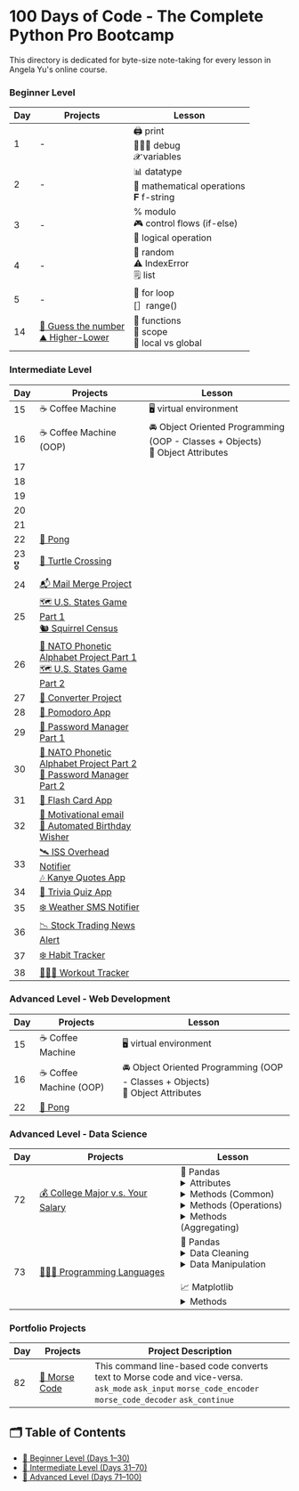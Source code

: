 # 100 Days of Code - The Complete Python Pro Bootcamp

This directory is dedicated for byte-size note-taking for every lesson in Angela Yu's online course.

### Beginner Level
|Day|Projects|Lesson|
|---|---------|-----------|
|1  |-        |🖨️ print<br>🧑🏻‍💻 debug<br>𝓧  variables|
|2  |-        |📊 datatype<br>🧮 mathematical operations<br>𝐅 f-string|
|3  |-        |% modulo<br>🎮 control flows (if-else)<br>🧮 logical operation|
|4  |-        |🎴 random<br>⚠️ IndexError<br>🗒️ list|
|5  |-        |🔄 for loop<br>[］range()|
|14 |[🔢 Guess the number](./day-14/day-14-guess-the-number/main.py)<br>[⛰️ Higher-Lower](./day-14/day-14-higher-lower-challenge/main.py) |🔢 functions<br>👥 scope<br>🧠 local vs global|


### Intermediate Level
|Day|Projects|Lesson|
|---|--------|------|
|15 |☕️ Coffee Machine|🖥️ virtual environment|
|16 |☕️ Coffee Machine (OOP)|🚘 Object Oriented Programming (OOP - Classes + Objects)<br>🚙 Object Attributes|
|17 |      |     |
|18 |      |     |
|19 |      |     |
|20 |      |     |
|21 |      |     |
|22 |[🏸 Pong](./day-22/main.py)||
|23🎖️|[🐢 Turtle Crossing](./day-23/main.py) |     |
|24 |[📬 Mail Merge Project](./day-24/mail_merge_project_start/main.py)|     |
|25 |[🗺️ U.S. States Game Part 1](./day-25/day-25-challenge-states-quiz/main.py) <br>[🐿️ Squirrel Census](./day-25/day-25-challenge-squirrel-count/main.py)|     |
|26 |[🧭 NATO Phonetic Alphabet Project Part 1](./day-26/day-26-NATO-alphabet-start/main.py)<br>[🗺️ U.S. States Game Part 2](./day-26/day-26-challenge-states-quiz/main.py)|     |
|27 |[📏 Converter Project](./day-27/day-27-converter-GUI-challenge/main.py)      |     |
|28 |[🍅 Pomodoro App](./day-28/day-28-pomodoro-challenge/main.py)|     |
|29 |[🔑 Password Manager Part 1](./day-29/day-29-password-manager-start/main.py)|    |
|30 |[🧭 NATO Phonetic Alphabet Project Part 2](./day-30/day-30-NATO-alphabet-challenge/main.py)<br>[🔑 Password Manager Part 2](./day-30/day-30-password-manager-challenge/main.py)||
|31 |[📇 Flash Card App](./day-31/main.py)||
|32 |[💌 Motivational email](./day-32/day-32-motivational-email-challenge/main.py)<br>[🎂 Automated Birthday Wisher](./day-32/day-32-birthday-wisher-start/main.py)||
|33 |[🛰️ ISS Overhead Notifier](./day-33/day-33-issoverheard-challenge)<br>[🎶 Kanye Quotes App](./day-33/day-33-kanye-quotes/)||
|34 |[🧐 Trivia Quiz App](.day-34/day-34-quizzler-app-start/main.py)||
|35 |[❄️ Weather SMS Notifier](./day-35/main.py)||
|36 |[📉 Stock Trading News Alert](./day-36/main.py)||
|37 |[❄️ Habit Tracker](./day-37/main.py)||
|38 |[🏋🏽‍♀️ Workout Tracker](./day-38/main.py)||


### Advanced Level - Web Development
|Day|Projects|Lesson|
|---|--------|------|
|15 |☕️ Coffee Machine|🖥️ virtual environment|
|16 |☕️ Coffee Machine (OOP)|🚘 Object Oriented Programming (OOP - Classes + Objects)<br>🚙 Object Attributes|
|22 |[🏸 Pong](./day-22/main.py)||


### Advanced Level - Data Science 
|Day|Projects|Lesson|
|---|--------|------|
|72 |[💰 College Major v.s. Your Salary](./day-72/Data%20Exploration%20Pandas%20College%20Major.ipynb)|🐼 Pandas<br><details><summary>Attributes</summary><ul><li>df.columns</li><li>df.shape</li></ul></details><details><summary>Methods (Common)</summary><ul><li>df.head()</li><li>df.tail()</li><li>df\['column'].min()</li><li>df\['column'].max()</li><li>df\['column'].idxmin()</li><li>df\['column'].idxmax()</li></ul></details><details><summary>Methods (Operations)</summary><ul><li>df.isna()</li><li>df.dropna()</li><li>df\['column'].loc\[int]</li><li>df.insert(index, col_name, df_col)</li><li>df.sort_values('column', ascending=False)</li></ul></details><details><summary>Methods (Aggregating)</summary><ul><li>df.groupby('column')</li><li>df.groupby('column').count()</li><li>df.groupby('column').mean()</li></ul></details>|
|73 |[👩🏼‍💻 Programming Languages](./day-73/Programming_Languages.ipynb)|🐼 Pandas<br><details><summary>Data Cleaning</summary><ul><li>pd.to_date_time(df\['date']</li><li>df.isna().values.any()</li></ul></details><details><summary>Data Manipulation</summary><ul><li>df.pivot(index, column, values')</li><li>df.rolling(window=3).mean()</li></ul></details><br>📈 Matplotlib<br><details><summary>Methods</summary><ul><li>plt.plot(x, y, linestyle, color)</li><li>plt.figure(figsize=(16,10))</li><li>plt.xticks(fontsize=14)</li><li>plt.yticks(fontsize=14)</li><li>plt.xlabel('Date', fontsize=14)</li><li>plt.ylabel('Number of Posts', fontsize=14)</li><li>plt.ylim(0, 35000)</li><li>plt.legend(fontsize=16)</li></ul></details>|

### Portfolio Projects
|Day|Projects|Project Description|
|---|--------|-------------------|
|82 |[🔢 Morse Code](./day-82/main.py)|This command line-based code converts text to Morse code and vice-versa.<br>```ask_mode``` ```ask_input``` ```morse_code_encoder``` ```morse_code_decoder``` ```ask_continue```|



## 🗂️ Table of Contents
- [📘 Beginner Level (Days 1–30)](./beginner.md)
- [📙 Intermediate Level (Days 31–70)](./intermediate.md)
- [📕 Advanced Level (Days 71–100)](./advanced.md)
